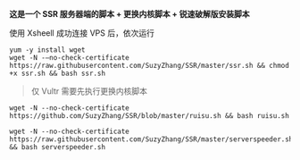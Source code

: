 **这是一个 SSR 服务器端的脚本 + 更换内核脚本 + 锐速破解版安装脚本**

使用 Xsheell 成功连接 VPS 后，依次运行

```
yum -y install wget
wget -N -–no-check-certificate https://raw.githubusercontent.com/SuzyZhang/SSR/master/ssr.sh && chmod +x ssr.sh && bash ssr.sh
```
> 仅 Vultr 需要先执行更换内核脚本
```
wget -N --no-check-certificate https://github.com/SuzyZhang/SSR/blob/master/ruisu.sh && bash ruisu.sh
```

```
wget -N --no-check-certificate https://raw.githubusercontent.com/SuzyZhang/SSR/master/serverspeeder.sh && bash serverspeeder.sh
```


